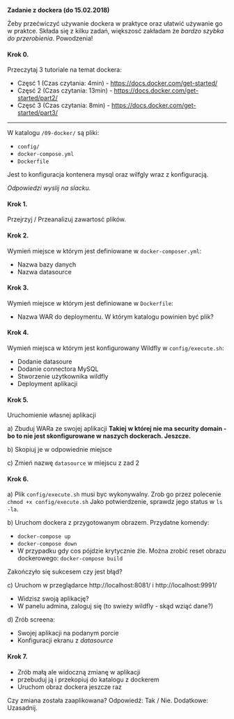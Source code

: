 **Zadanie z dockera (do 15.02.2018)**

Żeby przećwiczyć używanie dockera w praktyce oraz ułatwić używanie go w praktce.
Składa się z kilku zadań, większosć zakładam że *bardzo szybka do przerobienia*. Powodzenia!

#### Krok 0. 
Przeczytaj 3 tutoriale na temat dockera:
- Częsć 1 (Czas czytania: 4min) - https://docs.docker.com/get-started/
- Częsć 2 (Czas czytania: 13min) - https://docs.docker.com/get-started/part2/ 
- Częsć 3 (Czas czytania: 8min) - https://docs.docker.com/get-started/part3/

-----

W katalogu `/09-docker/` są pliki:
- `config/`
- `docker-compose.yml`
- `Dockerfile`

Jest to konfiguracja kontenera mysql oraz wilfgly wraz z konfiguracją.

*Odpowiedzi wyslij na slacku.*

#### Krok 1. 
Przejrzyj / Przeanalizuj zawartosć plików.

#### Krok 2. 
Wymień miejsce w którym jest definiowane w `docker-composer.yml`:
- Nazwa bazy danych
- Nazwa datasource

#### Krok 3. 
Wymień miejsce w którym jest definiowane w `Dockerfile`:
- Nazwa WAR do deploymentu. W którym katalogu powinien być plik?

#### Krok 4. 
Wymień miejsca w którym jest konfigurowany Wildfly w `config/execute.sh`:
- Dodanie datasoure
- Dodanie connectora MySQL
- Stworzenie użytkownika wildfly
- Deployment aplikacji

#### Krok 5. 
Uruchomienie własnej aplikacji

a) Zbuduj WARa ze swojej aplikacji
    **Takiej w której nie ma security domain - bo to nie jest skonfigurowane w naszych dockerach. Jeszcze.**

b) Skopiuj je w odpowiednie miejsce

c) Zmień nazwę `datasource` w miejscu z zad 2

#### Krok 6.

a) Plik `config/execute.sh` musi byc wykonywalny. Zrob go przez polecenie `chmod +x config/execute.sh` Jako potwierdzenie, sprawdz jego status w `ls -la`.

b) Uruchom dockera z przygotowanym obrazem. Przydatne komendy:
- `docker-compose up`
- `docker-compose down`
- W przypadku gdy cos pójdzie krytycznie źle. Można zrobić reset obrazu dockerowego: `docker-compose build` 

Zakończyło się sukcesem czy jest błąd?

c) Uruchom w przeglądarce http://localhost:8081/ i http://localhost:9991/
- Widzisz swoją aplikację?
- W panelu admina, zaloguj się (to swieży wildfly - skąd wziąć dane?)

d) Zrób screena:
- Swojej aplikacji na podanym porcie
- Konfiguracji ekranu z *datasource*

#### Krok 7. 
- Zrób małą ale widoczną zmianę w aplikacji
- przebuduj ją i przekopiuj do katalogu z dockerem
- Uruchom obraz dockera jeszcze raz

Czy zmiana została zaaplikowana? 
Odpowiedź: Tak / Nie.
Dodatkowe: Uzasadnij.
